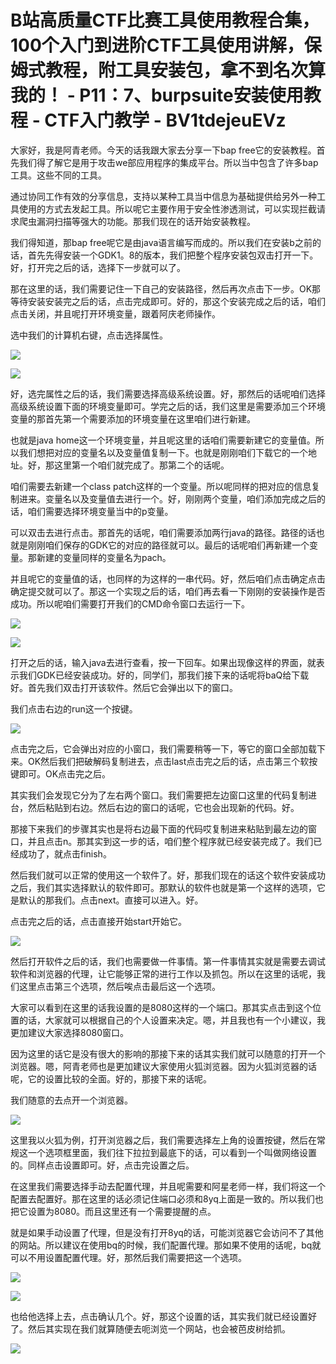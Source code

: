 # B站高质量CTF比赛工具使用教程合集，100个入门到进阶CTF工具使用讲解，保姆式教程，附工具安装包，拿不到名次算我的！ - P11：7、burpsuite安装使用教程 - CTF入门教学 - BV1tdejeuEVz

大家好，我是阿青老师。今天的话我跟大家去分享一下bap free它的安装教程。首先我们得了解它是用于攻击we部应用程序的集成平台。所以当中包含了许多bap工具。这些不同的工具。

通过协同工作有效的分享信息，支持以某种工具当中信息为基础提供给另外一种工具使用的方式去发起工具。所以呢它主要作用于安全性渗透测试，可以实现拦截请求爬虫漏洞扫描等强大的功能。那我们现在的话开始安装教程。

我们得知道，那bap free呢它是由java语言编写而成的。所以我们在安装b之前的话，首先先得安装一个GDK1。8的版本，我们把整个程序安装包双击打开一下。好，打开完之后的话，选择下一步就可以了。

那在这里的话，我们需要记住一下自己的安装路径，然后再次点击下一步。OK那等待安装安装完之后的话，点击完成即可。好的，那这个安装完成之后的话，咱们点击关闭，并且呢打开环境变量，跟着阿庆老师操作。

选中我们的计算机右键，点击选择属性。

![](img/48c7724eb553ff63b55d1efb719bd81c_1.png)

![](img/48c7724eb553ff63b55d1efb719bd81c_2.png)

好，选完属性之后的话，我们需要选择高级系统设置。好，那然后的话呢咱们选择高级系统设置下面的环境变量即可。学完之后的话，我们这里是需要添加三个环境变量的那首先第一个需要添加的环境变量在这里咱们进行新建。

也就是java home这一个环境变量，并且呢这里的话咱们需要新建它的变量值。所以我们想把对应的变量名以及变量值复制一下。也就是刚刚咱们下载它的一个地址。好，那这里第一个咱们就完成了。那第二个的话呢。

咱们需要去新建一个class patch这样的一个变量。所以呢同样的把对应的信息复制进来。变量名以及变量值去进行一个。好，刚刚两个变量，咱们添加完成之后的话，咱们需要选择环境变量当中的p变量。

可以双击去进行点击。那首先的话呢，咱们需要添加两行java的路径。路径的话也就是刚刚咱们保存的GDK它的对应的路径就可以。最后的话呢咱们再新建一个变量。那新建的变量同样的变量名为pach。

并且呢它的变量值的话，也同样的为这样的一串代码。好，然后咱们点击确定点击确定提交就可以了。那这一个实现之后的话，咱们再去看一下刚刚的安装操作是否成功。所以呢咱们需要打开我们的CMD命令窗口去运行一下。



![](img/48c7724eb553ff63b55d1efb719bd81c_4.png)

![](img/48c7724eb553ff63b55d1efb719bd81c_5.png)

打开之后的话，输入java去进行查看，按一下回车。如果出现像这样的界面，就表示我们GDK已经安装成功。好的，同学们，那我们接下来的话呢将baQ给下载好。首先我们双击打开该软件。然后它会弹出以下的窗口。

我们点击右边的run这一个按键。

![](img/48c7724eb553ff63b55d1efb719bd81c_7.png)

点击完之后，它会弹出对应的小窗口，我们需要稍等一下，等它的窗口全部加载下来。OK然后我们把破解码复制进去，点击last点击完之后的话，点击第三个软按键即可。OK点击完之后。

其实我们会发现它分为了左右两个窗口。我们需要把左边窗口这里的代码复制进台，然后粘贴到右边。然后右边的窗口的话呢，它也会出现新的代码。好。

那接下来我们的步骤其实也是将右边最下面的代码哎复制进来粘贴到最左边的窗口，并且点击n。那其实到这一步的话，咱们整个程序就已经安装完成了。我们已经成功了，就点击finish。

然后我们就可以正常的使用这一个软件了。好，那我们现在的话这个软件安装成功之后，我们其实选择默认的软件即可。那默认的软件也就是第一个这样的选项，它是默认的那我们。点击next。直接可以进入。好。

点击完之后的话，点击直接开始start开始它。

![](img/48c7724eb553ff63b55d1efb719bd81c_9.png)

然后打开软件之后的话，我们也需要做一件事情。第一件事情其实就是需要去调试软件和浏览器的代理，让它能够正常的进行工作以及抓包。所以在这里的话呢，我们这里点击第三个选项，然后唉点击最后这一个选项。

大家可以看到在这里的话我设置的是8080这样的一个端口。那其实点击到这个位置的话，大家就可以根据自己的个人设置来决定。嗯，并且我也有一个小建议，我更加建议大家选择8080窗口。

因为这里的话它是没有很大的影响的那接下来的话其实我们就可以随意的打开一个浏览器。嗯，阿青老师也是更加建议大家使用火狐浏览器。因为火狐浏览器的话呢，它的设置比较的全面。好的，那接下来的话呢。

我们随意的去点开一个浏览器。

![](img/48c7724eb553ff63b55d1efb719bd81c_11.png)

这里我以火狐为例，打开浏览器之后，我们需要选择左上角的设置按键，然后在常规这一个选项框里面，我们往下拉拉到最底下的话，可以看到一个叫做网络设置的。同样点击设置即可。好，点击完设置之后。

在这里我们需要选择手动去配置代理，并且呢需要和阿星老师一样，我们将这一个配置去配置好。那在这里的话必须记住端口必须和8yq上面是一致的。所以我们也把它设置为8080。而且这里还有一个需要提醒的点。

就是如果手动设置了代理，但是没有打开8yq的话，可能浏览器它会访问不了其他的网站。所以建议在使用bq的时候，我们配置代理。那如果不使用的话呢，bq就可以不用设置配置代理。好，那然后我们需要把这一个选项。



![](img/48c7724eb553ff63b55d1efb719bd81c_13.png)

![](img/48c7724eb553ff63b55d1efb719bd81c_14.png)

也给他选择上去，点击确认几个。好，那这个设置的话，其实我们就已经设置好了。然后其实现在我们就算随便去呃浏览一个网站，也会被芭皮树给抓。



![](img/48c7724eb553ff63b55d1efb719bd81c_16.png)